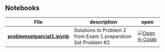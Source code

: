 ## Notebooks

| File                                                                       | description                                                                                   | open                                                                                                                                                                                                        |
|----------------------------------------------------------------------------|-----------------------------------------------------------------------------------------------|-------------------------------------------------------------------------------------------------------------------------------------------------------------------------------------------------------------|
| **[problemsetparcial1.ipynb](2025S2/I100/notebooks/whoisthewinner.ipynb)** | Solutions to Problem 2 from Exam 1 preparation Set Problem #2                   | [![Open In Colab](https://colab.research.google.com/assets/colab-badge.svg)](https://colab.research.google.com/github/mariia-osipova/ingeneria-ia/blob/main/2025S2/I100/notebooks/preblemsetparcial1.ipynb) |